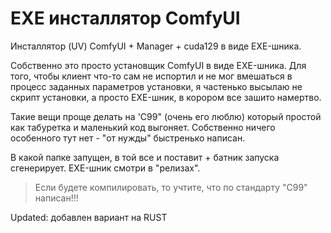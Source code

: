 # EXE инсталлятор ComfyUI
Инсталлятор (UV) ComfyUI + Manager + cuda129 в виде EXE-шника.

Собственно это просто установщик ComfyUI в виде EXE-шника. Для того, чтобы клиент что-то сам не испортил и не мог вмешаться в процесс заданных параметров установки, я частенько высылаю не скрипт установки, а просто EXE-шник, в корором все зашито намертво.

Такие вещи проще делать на 'C99" (очень его люблю) который простой как табуретка и маленький код выгоняет. Собственно ничего особенного тут нет - "от нужды" быстренько написан.

В какой папке запущен, в той все и поставит + батник запуска сгенерирует. EXE-шник смотри в "релизах".

> Если будете компилировать, то учтите, что по стандарту "C99" написан!!!

 Updated: добавлен вариант на RUST
